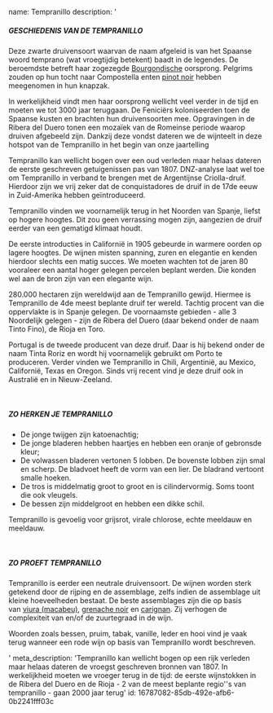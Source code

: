 name: Tempranillo
description: '<h5>GESCHIEDENIS VAN DE TEMPRANILLO</h5><p>Deze zwarte druivensoort waarvan de naam afgeleid is van het Spaanse woord temprano (wat vroegtijdig betekent) baadt in de legendes. De beroemdste betreft haar zogezegde <a href="/nl/region/bourgogne">Bourgondische</a> oorsprong. Pelgrims zouden op hun tocht naar Compostella enten <a href="/nl/grape/pinot-noir">pinot noir</a> hebben meegenomen in hun knapzak.</p><p>In werkelijkheid vindt men haar oorsprong wellicht veel verder in de tijd en moeten we tot 3000 jaar teruggaan. De Feniciërs koloniseerden toen de Spaanse kusten en brachten hun druivensoorten mee. Opgravingen in de Ribera del Duero tonen een mozaïek van de Romeinse periode waarop druiven afgebeeld zijn. Dankzij deze vondst dateren we de wijnteelt in deze hotspot van de Tempranillo in het begin van onze jaartelling</p><p>Tempranillo kan wellicht bogen over een oud verleden maar helaas dateren de eerste geschreven getuigenissen pas van 1807. DNZ-analyse laat wel toe om Tempranillo in verband te brengen met de Argentijnse Criolla-druif. Hierdoor zijn we vrij zeker dat de conquistadores de druif in de 17de eeuw in Zuid-Amerika hebben geïntroduceerd.</p><p>Tempranillo vinden we voornamelijk terug in het Noorden van Spanje, liefst op hogere hoogtes. Dit zou geen verrassing mogen zijn, aangezien de druif eerder van een gematigd klimaat houdt. </p><p>De eerste introducties in Californië in 1905 gebeurde in warmere oorden op lagere hoogtes. De wijnen misten spanning, zuren en elegantie en kenden hierdoor slechts een matig succes. We moeten wachten tot de jaren 80 vooraleer een aantal hoger gelegen percelen beplant werden. Die konden wel aan de bron zijn van een elegante wijn.</p><p>280.000 hectaren zijn wereldwijd aan de Tempranillo gewijd. Hiermee is Tempranillo de 4de meest beplante druif ter wereld. Tachtig procent van die oppervlakte is in Spanje gelegen. De voornaamste gebieden - alle 3 Noordelijk gelegen - zijn de Ribera del Duero (daar bekend onder de naam Tinto Fino), de Rioja en Toro.</p><p>Portugal is de tweede producent van deze druif. Daar is hij bekend onder de naam Tinta Roriz en wordt hij voornamelijk gebruikt om Porto te produceren. Verder vinden we Tempranillo in Chili, Argentinië, au Mexico, Californië, Texas en Oregon. Sinds vrij recent vind je deze druif ook in Australië en in Nieuw-Zeeland.</p><p><br></p><h5>ZO HERKEN JE TEMPRANILLO</h5><ul><li>De jonge twijgen zijn katoenachtig;</li><li>De jonge bladeren hebben haartjes en hebben een oranje of gebronsde kleur;</li><li>De volwassen bladeren vertonen 5 lobben. De bovenste lobben zijn smal en scherp. De bladvoet heeft de vorm van een lier. De bladrand vertoont smalle hoeken. </li><li>De tros is middelmatig groot to groot en is cilindervormig. Soms toont die ook vleugels.</li><li>De bessen zijn middelgroot en hebben een dikke schil.</li></ul><p>Tempranillo is gevoelig voor grijsrot, virale chlorose, echte meeldauw en meeldauw.</p><p><br></p><h5>ZO PROEFT TEMPRANILLO</h5><p>Tempranillo is eerder een neutrale druivensoort. De wijnen worden sterk getekend door de rijping en de assemblage, zelfs indien de assemblage uit kleine hoeveelheden bestaat. De beste assemblages zijn die op basis van&nbsp;<a href="/nl/grape/macabeu">viura (macabeu)</a>,&nbsp;<a href="/nl/grape/grenache-noir">grenache noir</a>&nbsp;en&nbsp;<a href="/nl/grape/carignan">carignan</a>. Zij verhogen de complexiteit van en/of de zuurtegraad in de wijn. </p><p>Woorden zoals bessen, pruim, tabak, vanille, leder en hooi vind je vaak terug wanneer een rode wijn op basis van Tempranillo wordt beschreven.</p>'
meta_description: 'Tempranillo kan wellicht bogen op een rijk verleden maar helaas dateren de vroegst geschreven bronnen van 1807. In werkelijkheid moeten we vroeger terug in de tijd: de eerste wijnstokken in de Ribera del Duero en de Rioja - 2 van de meest beplante regio''s van tempranillo - gaan 2000 jaar terug'
id: 16787082-85db-492e-afb6-0b2241fff03c
